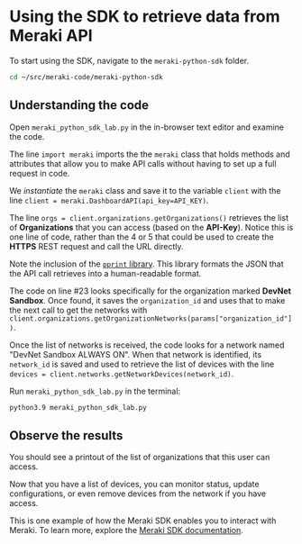 # Using the SDK to retrieve data from Meraki API

To start using the SDK, navigate to the `meraki-python-sdk` folder.

```bash
cd ~/src/meraki-code/meraki-python-sdk
```

## Understanding the code

Open `meraki_python_sdk_lab.py` in the in-browser text editor and examine the code. 

The line `import meraki` imports the the `meraki` class that holds methods and attributes that allow you to make API calls without having to set up a full request in code. 

We *instantiate* the `meraki` class and save it to the variable `client` with the line `client = meraki.DashboardAPI(api_key=API_KEY)`. 

The line `orgs = client.organizations.getOrganizations()` retrieves the list of **Organizations** that you can access (based on the **API-Key**). Notice this is one line of code, rather than the 4 or 5 that could be used to create the **HTTPS** REST request and call the URL directly.

Note the inclusion of the [`pprint` library](https://docs.python.org/3/library/pprint.html). This library formats the JSON that the API call retrieves into a human-readable format.

The code on line #23 looks specifically for the organization marked **DevNet Sandbox**. Once found, it saves the `organization_id` and uses that to make the next call to get the networks with `client.organizations.getOrganizationNetworks(params["organization_id"])`.

Once the list of networks is received, the code looks for a network named "DevNet Sandbox ALWAYS ON". When that network is identified, its `network_id` is saved and used to retrieve the list of devices with the line `devices = client.networks.getNetworkDevices(network_id)`. 

Run `meraki_python_sdk_lab.py` in the terminal:

```bash
python3.9 meraki_python_sdk_lab.py
```

## Observe the results

You should see a printout of the list of organizations that this user can access.

Now that you have a list of devices, you can monitor status, update configurations, or even remove devices from the network if you have access.

This is one example of how the Meraki SDK enables you to interact with Meraki. To learn more, explore the [Meraki SDK documentation](https://developer.cisco.com/meraki/api-v1/#!sdks-overview).